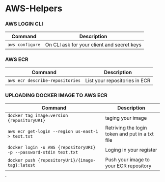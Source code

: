# AWS-Helpers

### AWS LOGIN CLI
|Command | Description |
| ------- | ----------- |
| `aws configure` | On CLI ask for your client and secret keys |

### AWS ECR 
|Command | Description |
| ------- | ----------- |
| `aws ecr describe-repositories` | List your repositories in ECR |

### UPLOADING DOCKER IMAGE TO AWS ECR
|Command | Description |
| ------- | ----------- |
| `docker tag image:version {repositoryURI}` | taging your image |
| `aws ecr get-login --region us-east-1 > text.txt` |Retriving the login token and put in a txt file|
|`docker login -u AWS {repositoryURI} -p --password-stdin text.txt` | Loging in your register|
|`docker push {repositoryUri}/{image-tag}:latest`|Push your image to your ECR repository|
`


